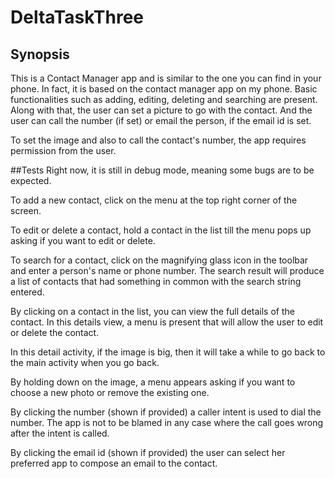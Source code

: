 # DeltaTaskThree

## Synopsis
This is a Contact Manager app and is similar to the one you can find in your phone. In fact, it is based on the contact manager app on my phone. Basic functionalities such as adding, editing, deleting and searching are present. Along with that, the user can set a picture to go with the contact. And the user can call the number (if set) or email the person, if the email id is set. 

To set the image and also to call the contact's number, the app requires permission from the user.

##Tests
Right now, it is still in debug mode, meaning some bugs are to be expected. 

To add a new contact, click on the menu at the top right corner of the screen.

To edit or delete a contact, hold a contact in the list till the menu pops up asking if you want to edit or delete.

To search for a contact, click on the magnifying glass icon in the toolbar and enter a person's name or phone number. The search result will produce a list of contacts that had something in common with the search string entered.

By clicking on a contact in the list, you can view the full details of the contact. In this details view, a menu is present that will allow the user to edit or delete the contact.

In this detail activity, if the image is big, then it will take a while to go back to the main activity when you go back.

By holding down on the image, a menu appears asking if you want to choose a new photo or remove the existing one. 

By clicking the number (shown if provided) a caller intent is used to dial the number. The app is not to be blamed in any case where the call goes wrong after the intent is called.

By clicking the email id (shown if provided) the user can select her preferred app to compose an email to the contact.

